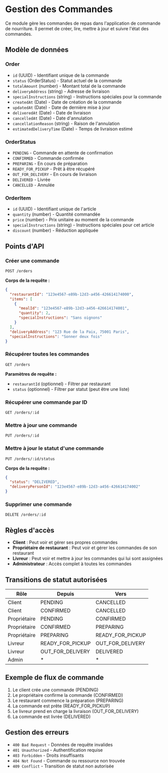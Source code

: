 # Gestion des Commandes

Ce module gère les commandes de repas dans l'application de commande de nourriture. Il permet de créer, lire, mettre à jour et suivre l'état des commandes.

## Modèle de données

### Order
- `id` (UUID) - Identifiant unique de la commande
- `status` (OrderStatus) - Statut actuel de la commande
- `totalAmount` (number) - Montant total de la commande
- `deliveryAddress` (string) - Adresse de livraison
- `specialInstructions` (string) - Instructions spéciales pour la commande
- `createdAt` (Date) - Date de création de la commande
- `updatedAt` (Date) - Date de dernière mise à jour
- `deliveredAt` (Date) - Date de livraison
- `cancelledAt` (Date) - Date d'annulation
- `cancellationReason` (string) - Raison de l'annulation
- `estimatedDeliveryTime` (Date) - Temps de livraison estimé

### OrderStatus
- `PENDING` - Commande en attente de confirmation
- `CONFIRMED` - Commande confirmée
- `PREPARING` - En cours de préparation
- `READY_FOR_PICKUP` - Prêt à être récupéré
- `OUT_FOR_DELIVERY` - En cours de livraison
- `DELIVERED` - Livrée
- `CANCELLED` - Annulée

### OrderItem
- `id` (UUID) - Identifiant unique de l'article
- `quantity` (number) - Quantité commandée
- `price` (number) - Prix unitaire au moment de la commande
- `specialInstructions` (string) - Instructions spéciales pour cet article
- `discount` (number) - Réduction appliquée

## Points d'API

### Créer une commande
```
POST /orders
```

**Corps de la requête :**
```json
{
  "restaurantId": "123e4567-e89b-12d3-a456-426614174000",
  "items": [
    {
      "mealId": "123e4567-e89b-12d3-a456-426614174001",
      "quantity": 2,
      "specialInstructions": "Sans oignons"
    }
  ],
  "deliveryAddress": "123 Rue de la Paix, 75001 Paris",
  "specialInstructions": "Sonner deux fois"
}
```

### Récupérer toutes les commandes
```
GET /orders
```

**Paramètres de requête :**
- `restaurantId` (optionnel) - Filtrer par restaurant
- `status` (optionnel) - Filtrer par statut (peut être une liste)

### Récupérer une commande par ID
```
GET /orders/:id
```

### Mettre à jour une commande
```
PUT /orders/:id
```

### Mettre à jour le statut d'une commande
```
PUT /orders/:id/status
```

**Corps de la requête :**
```json
{
  "status": "DELIVERED",
  "deliveryPersonId": "123e4567-e89b-12d3-a456-426614174002"
}
```

### Supprimer une commande
```
DELETE /orders/:id
```

## Règles d'accès

- **Client** : Peut voir et gérer ses propres commandes
- **Propriétaire de restaurant** : Peut voir et gérer les commandes de son restaurant
- **Livreur** : Peut voir et mettre à jour les commandes qui lui sont assignées
- **Administrateur** : Accès complet à toutes les commandes

## Transitions de statut autorisées

| Rôle | Depuis | Vers |
|------|--------|------|
| Client | PENDING | CANCELLED |
| Client | CONFIRMED | CANCELLED |
| Propriétaire | PENDING | CONFIRMED |
| Propriétaire | CONFIRMED | PREPARING |
| Propriétaire | PREPARING | READY_FOR_PICKUP |
| Livreur | READY_FOR_PICKUP | OUT_FOR_DELIVERY |
| Livreur | OUT_FOR_DELIVERY | DELIVERED |
| Admin | * | * |

## Exemple de flux de commande

1. Le client crée une commande (PENDING)
2. Le propriétaire confirme la commande (CONFIRMED)
3. Le restaurant commence la préparation (PREPARING)
4. La commande est prête (READY_FOR_PICKUP)
5. Le livreur prend en charge la livraison (OUT_FOR_DELIVERY)
6. La commande est livrée (DELIVERED)

## Gestion des erreurs

- `400 Bad Request` - Données de requête invalides
- `401 Unauthorized` - Authentification requise
- `403 Forbidden` - Droits insuffisants
- `404 Not Found` - Commande ou ressource non trouvée
- `409 Conflict` - Transition de statut non autorisée
